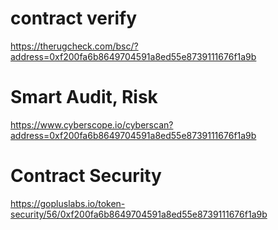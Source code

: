 # contract verify

https://therugcheck.com/bsc/?address=0xf200fa6b8649704591a8ed55e8739111676f1a9b

# Smart Audit, Risk

https://www.cyberscope.io/cyberscan?address=0xf200fa6b8649704591a8ed55e8739111676f1a9b

# Contract Security

https://gopluslabs.io/token-security/56/0xf200fa6b8649704591a8ed55e8739111676f1a9b
